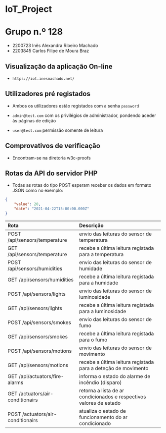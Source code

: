 # IoT_Project

# Grupo n.º 128

-   2200723 Inês Alexandra Ribeiro Machado
-   2203845 Carlos Filipe de Moura Braz

## Visualização da aplicação On-line

-   `https://iot.inesmachado.net/`

## Utilizadores pré registados

-   Ambos os utilizadores estão registados com a senha `password`

-   `admin@test.com` com os privilégios de administrador, pondendo aceder às páginas de edição
-   `user@test.com` permissão somente de leitura

## Comprovativos de verificação

-   Encontram-se na diretoria w3c-proofs

## Rotas da API do servidor PHP

-   Todas as rotas do tipo POST esperam receber os dados em formato JSON como no exemplo:

```json
{
    "value": 20,
    "date": "2021-04-22T15:00:00.000Z"
}
```

| Rota                              | Descrição                                                           |
| :-------------------------------- | :------------------------------------------------------------------ |
| POST /api/sensors/temperature     | envio das leituras do sensor de temperatura                         |
| GET /api/sensors/temperature      | recebe a última leitura registada para a temperatura                |
| POST /api/sensors/humidities      | envio das leituras do sensor de humidade                            |
| GET /api/sensors/humidities       | recebe a última leitura registada para a humidade                   |
| POST /api/sensors/lights          | envio das leituras do sensor de luminosidade                        |
| GET /api/sensors/lights           | recebe a última leitura registada para a luminosidade               |
| POST /api/sensors/smokes          | envio das leituras do sensor de fumo                                |
| GET /api/sensors/smokes           | recebe a última leitura registada para o fumo                       |
| POST /api/sensors/motions         | envio das leituras do sensor de movimento                           |
| GET /api/sensors/motions          | recebe a última leitura registada para a deteção de movimento       |
| GET /api/actuators/fire-alarms    | informa o estado do alarme de incêndio (disparo)                    |
| GET /actuators/air-conditionairs  | retorna a lista de ar condicionados e respectivos valores de estado |
| POST /actuators/air-conditionairs | atualiza o estado de funcionamento do ar condicionado               |
